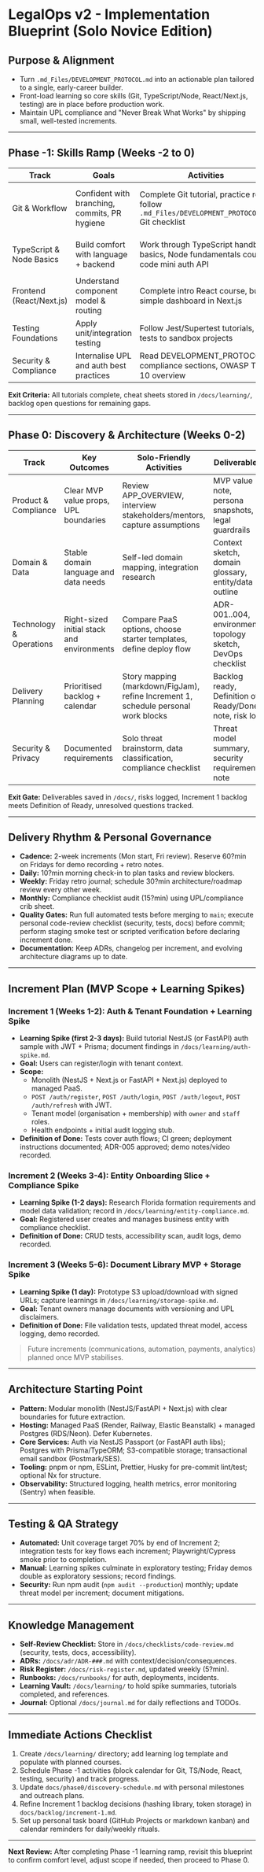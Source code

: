 # LegalOps v2 - Implementation Blueprint (Solo Novice Edition)

## Purpose & Alignment
- Turn `.md_Files/DEVELOPMENT_PROTOCOL.md` into an actionable plan tailored to a single, early-career builder.
- Front-load learning so core skills (Git, TypeScript/Node, React/Next.js, testing) are in place before production work.
- Maintain UPL compliance and "Never Break What Works" by shipping small, well-tested increments.

---

## Phase -1: Skills Ramp (Weeks -2 to 0)
| Track | Goals | Activities | Outputs |
| --- | --- | --- | --- |
| Git & Workflow | Confident with branching, commits, PR hygiene | Complete Git tutorial, practice repo, follow `.md_Files/DEVELOPMENT_PROTOCOL.md` Git checklist | Git cheat sheet, personal workflow notes |
| TypeScript & Node Basics | Build comfort with language + backend | Work through TypeScript handbook basics, Node fundamentals course, code mini auth API | Notes + sample repo in `/sandboxes/` |
| Frontend (React/Next.js) | Understand component model & routing | Complete intro React course, build simple dashboard in Next.js | Component snippets, UI glossary |
| Testing Foundations | Apply unit/integration testing | Follow Jest/Supertest tutorials, add tests to sandbox projects | Testing checklist |
| Security & Compliance | Internalise UPL and auth best practices | Read DEVELOPMENT_PROTOCOL compliance sections, OWASP Top 10 overview | Compliance crib sheet |

**Exit Criteria:** All tutorials complete, cheat sheets stored in `/docs/learning/`, backlog open questions for remaining gaps.

---

## Phase 0: Discovery & Architecture (Weeks 0-2)
| Track | Key Outcomes | Solo-Friendly Activities | Deliverables |
| --- | --- | --- | --- |
| Product & Compliance | Clear MVP value props, UPL boundaries | Review APP_OVERVIEW, interview stakeholders/mentors, capture assumptions | MVP value note, persona snapshots, legal guardrails |
| Domain & Data | Stable domain language and data needs | Self-led domain mapping, integration research | Context sketch, domain glossary, entity/data outline |
| Technology & Operations | Right-sized initial stack and environments | Compare PaaS options, choose starter templates, define deploy flow | ADR-001..004, environment topology sketch, DevOps checklist |
| Delivery Planning | Prioritised backlog + calendar | Story mapping (markdown/FigJam), refine Increment 1, schedule personal work blocks | Backlog ready, Definition of Ready/Done note, risk log |
| Security & Privacy | Documented requirements | Solo threat brainstorm, data classification, compliance checklist | Threat model summary, security requirements note |

**Exit Gate:** Deliverables saved in `/docs/`, risks logged, Increment 1 backlog meets Definition of Ready, unresolved questions tracked.

---

## Delivery Rhythm & Personal Governance
- **Cadence:** 2-week increments (Mon start, Fri review). Reserve 60?min on Fridays for demo recording + retro notes.
- **Daily:** 10?min morning check-in to plan tasks and review blockers.
- **Weekly:** Friday retro journal; schedule 30?min architecture/roadmap review every other week.
- **Monthly:** Compliance checklist audit (15?min) using UPL/compliance crib sheet.
- **Quality Gates:** Run full automated tests before merging to `main`; execute personal code-review checklist (security, tests, docs) before commit; perform staging smoke test or scripted verification before declaring increment done.
- **Documentation:** Keep ADRs, changelog per increment, and evolving architecture diagrams up to date.

---

## Increment Plan (MVP Scope + Learning Spikes)

### Increment 1 (Weeks 1-2): Auth & Tenant Foundation + Learning Spike
- **Learning Spike (first 2-3 days):** Build tutorial NestJS (or FastAPI) auth sample with JWT + Prisma; document findings in `/docs/learning/auth-spike.md`.
- **Goal:** Users can register/login with tenant context.
- **Scope:**
  - Monolith (NestJS + Next.js or FastAPI + Next.js) deployed to managed PaaS.
  - `POST /auth/register`, `POST /auth/login`, `POST /auth/logout`, `POST /auth/refresh` with JWT.
  - Tenant model (organisation + membership) with `owner` and `staff` roles.
  - Health endpoints + initial audit logging stub.
- **Definition of Done:** Tests cover auth flows; CI green; deployment instructions documented; ADR-005 approved; demo notes/video recorded.

### Increment 2 (Weeks 3-4): Entity Onboarding Slice + Compliance Spike
- **Learning Spike (1-2 days):** Research Florida formation requirements and model data validation; record in `/docs/learning/entity-compliance.md`.
- **Goal:** Registered user creates and manages business entity with compliance checklist.
- **Definition of Done:** CRUD tests, accessibility scan, audit logs, demo recorded.

### Increment 3 (Weeks 5-6): Document Library MVP + Storage Spike
- **Learning Spike (1 day):** Prototype S3 upload/download with signed URLs; capture learnings in `/docs/learning/storage-spike.md`.
- **Goal:** Tenant owners manage documents with versioning and UPL disclaimers.
- **Definition of Done:** File validation tests, updated threat model, access logging, demo recorded.

> Future increments (communications, automation, payments, analytics) planned once MVP stabilises.

---

## Architecture Starting Point
- **Pattern:** Modular monolith (NestJS/FastAPI + Next.js) with clear boundaries for future extraction.
- **Hosting:** Managed PaaS (Render, Railway, Elastic Beanstalk) + managed Postgres (RDS/Neon). Defer Kubernetes.
- **Core Services:** Auth via NestJS Passport (or FastAPI auth libs); Postgres with Prisma/TypeORM; S3-compatible storage; transactional email sandbox (Postmark/SES).
- **Tooling:** pnpm or npm, ESLint, Prettier, Husky for pre-commit lint/test; optional Nx for structure.
- **Observability:** Structured logging, health metrics, error monitoring (Sentry) when feasible.

---

## Testing & QA Strategy
- **Automated:** Unit coverage target 70% by end of Increment 2; integration tests for key flows each increment; Playwright/Cypress smoke prior to completion.
- **Manual:** Learning spikes culminate in exploratory testing; Friday demos double as exploratory sessions; record findings.
- **Security:** Run npm audit (`npm audit --production`) monthly; update threat model per increment; document mitigations.

---

## Knowledge Management
- **Self-Review Checklist:** Store in `/docs/checklists/code-review.md` (security, tests, docs, accessibility).
- **ADRs:** `/docs/adr/ADR-###.md` with context/decision/consequences.
- **Risk Register:** `/docs/risk-register.md`, updated weekly (5?min).
- **Runbooks:** `/docs/runbooks/` for auth, deployments, incidents.
- **Learning Vault:** `/docs/learning/` to hold spike summaries, tutorials completed, and references.
- **Journal:** Optional `/docs/journal.md` for daily reflections and TODOs.

---

## Immediate Actions Checklist
1. Create `/docs/learning/` directory; add learning log template and populate with planned courses.
2. Schedule Phase -1 activities (block calendar for Git, TS/Node, React, testing, security) and track progress.
3. Update `docs/phase0/discovery-schedule.md` with personal milestones and outreach plans.
4. Refine Increment 1 backlog decisions (hashing library, token storage) in `docs/backlog/increment-1.md`.
5. Set up personal task board (GitHub Projects or markdown kanban) and calendar reminders for daily/weekly rituals.

---

**Next Review:** After completing Phase -1 learning ramp, revisit this blueprint to confirm comfort level, adjust scope if needed, then proceed to Phase 0.
